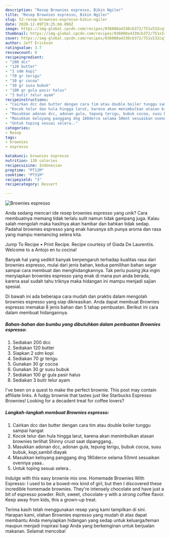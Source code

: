 ```yaml
---
description: "Resep Brownies espresso, Bikin Ngiler"
title: "Resep Brownies espresso, Bikin Ngiler"
slug: 52-resep-brownies-espresso-bikin-ngiler
date: 2020-12-09T19:25:04.896Z
image: https://img-global.cpcdn.com/recipes/036008a4330cb372/751x532cq70/brownies-espresso-foto-resep-utama.jpg
thumbnail: https://img-global.cpcdn.com/recipes/036008a4330cb372/751x532cq70/brownies-espresso-foto-resep-utama.jpg
cover: https://img-global.cpcdn.com/recipes/036008a4330cb372/751x532cq70/brownies-espresso-foto-resep-utama.jpg
author: Jeff Erickson
ratingvalue: 3.7
reviewcount: 8
recipeingredient:
- "200 dcc"
- "120 butter"
- "2 sdm kopi"
- "70 gr terigu"
- "30 gr cocoa"
- "30 gr susu bubuk"
- "100 gr gula pasir halus"
- "3 butir telur ayam"
recipeinstructions:
- "Cairkan dcc dan butter dengan cara tim atau double boiler tunggu sampai hangat"
- "Kocok telur dan hula hingga larut, karena akan menimbulkan atasan brownies terlihat Shinny crust saat dipanggang.."
- "Masukkan adonan dcc, adonan gula, tepung terigu, bubuk cocoa, susu bubuk, kopi,sambil diayak"
- "Masukkan keloyang panggang dng 180derce selama 50mnt sesuaikan ovennya yaaa.."
- "Untuk toping sesuai selera.."
categories:
- Resep
tags:
- brownies
- espresso

katakunci: brownies espresso 
nutrition: 130 calories
recipecuisine: Indonesian
preptime: "PT12M"
cooktime: "PT31M"
recipeyield: "3"
recipecategory: Dessert

---
```



![Brownies espresso](https://img-global.cpcdn.com/recipes/036008a4330cb372/751x532cq70/brownies-espresso-foto-resep-utama.jpg)

Anda sedang mencari ide resep brownies espresso yang unik? Cara membuatnya memang tidak terlalu sulit namun tidak gampang juga. Kalau salah mengolah maka hasilnya akan hambar dan bahkan tidak sedap. Padahal brownies espresso yang enak harusnya sih punya aroma dan rasa yang mampu memancing selera kita.

Jump To Recipe • Print Recipe. Recipe courtesy of Giada De Laurentiis. Welcome to a Antojo en tu cocina!

Banyak hal yang sedikit banyak berpengaruh terhadap kualitas rasa dari brownies espresso, mulai dari jenis bahan, kedua pemilihan bahan segar sampai cara membuat dan menghidangkannya. Tak perlu pusing jika ingin menyiapkan brownies espresso yang enak di mana pun anda berada, karena asal sudah tahu triknya maka hidangan ini mampu menjadi sajian spesial.


Di bawah ini ada beberapa cara mudah dan praktis dalam mengolah brownies espresso yang siap dikreasikan. Anda dapat membuat Brownies espresso memakai 8 jenis bahan dan 5 tahap pembuatan. Berikut ini cara dalam membuat hidangannya.

<!--inarticleads1-->

##### Bahan-bahan dan bumbu yang dibutuhkan dalam pembuatan Brownies espresso:

1. Sediakan 200 dcc
1. Sediakan 120 butter
1. Siapkan 2 sdm kopi
1. Sediakan 70 gr terigu
1. Gunakan 30 gr cocoa
1. Gunakan 30 gr susu bubuk
1. Sediakan 100 gr gula pasir halus
1. Sediakan 3 butir telur ayam


I&#39;ve been on a quest to make the perfect brownie. This post may contain affiliate links. A fudgy brownie that tastes just like Starbucks Espresso Brownies! Looking for a decadent treat for coffee lovers? 

<!--inarticleads2-->

##### Langkah-langkah membuat Brownies espresso:

1. Cairkan dcc dan butter dengan cara tim atau double boiler tunggu sampai hangat
1. Kocok telur dan hula hingga larut, karena akan menimbulkan atasan brownies terlihat Shinny crust saat dipanggang..
1. Masukkan adonan dcc, adonan gula, tepung terigu, bubuk cocoa, susu bubuk, kopi,sambil diayak
1. Masukkan keloyang panggang dng 180derce selama 50mnt sesuaikan ovennya yaaa..
1. Untuk toping sesuai selera..


Indulge with this easy brownie mix one. Homemade Brownies With Espresso: I used to be a boxed-mix kind of girl, but then I discovered these incredible homemade brownies. They&#39;re intensely chocolate and have just a bit of espresso powder. Rich, sweet, chocolate-y with a strong coffee flavor. Keep away from kids, this a grown-up treat. 

Terima kasih telah menggunakan resep yang kami tampilkan di sini. Harapan kami, olahan Brownies espresso yang mudah di atas dapat membantu Anda menyiapkan hidangan yang sedap untuk keluarga/teman maupun menjadi inspirasi bagi Anda yang berkeinginan untuk berjualan makanan. Selamat mencoba!
